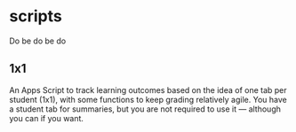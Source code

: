 # scripts
Do be do be do

## 1x1
An Apps Script to track learning outcomes based on the idea of one tab per student (1x1), with some functions to keep grading relatively agile. You have a student tab for summaries, but you are not required to use it — although you can if you want.
